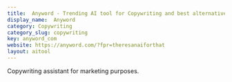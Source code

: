 ```yaml
---
title:  Anyword - Trending AI tool for Copywriting and best alternatives
display_name:  Anyword
category: Copywriting
category_slug: copywriting
key: anyword_com
website: https://anyword.com/?fpr=theresanaiforthat
layout: aitool
---
```


Copywriting assistant for marketing purposes.
